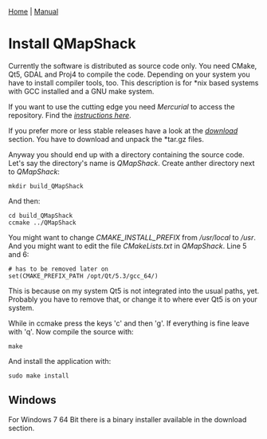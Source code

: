 [Home](Home) | [Manual](DocMain)

# Install QMapShack

Currently the software is distributed as source code only. You need CMake, Qt5, GDAL and Proj4 to compile the code. Depending on your system you have to install compiler tools, too. This description is for \*nix based systems with GCC installed and a GNU make system.

If you want to use the cutting edge you need _Mercurial_ to access the repository. Find the [_instructions here_](https://bitbucket.org/maproom/qmapshack/overview).

If you prefer more or less stable releases have a look at the [_download_](https://bitbucket.org/maproom/qmapshack/downloads) section. You have to download and unpack the \*tar.gz files.

Anyway you should end up with a directory containing the source code. Let's say the directory's name is _QMapShack_. Create anther directory next to _QMapShack_:

    mkdir build_QMapShack

And then:

    cd build_QMapShack
    ccmake ../QMapShack

You might want to change _CMAKE_INSTALL_PREFIX_ from _/usr/local_ to _/usr_. And you might want to edit the file _CMakeLists.txt_ in _QMapShack_. Line 5 and 6:

    # has to be removed later on
    set(CMAKE_PREFIX_PATH /opt/Qt/5.3/gcc_64/)

This is because on my system Qt5 is not integrated into the usual paths, yet. Probably you have to remove that, or change it to where ever Qt5 is on your system.

While in ccmake press the keys 'c' and then 'g'. If everything is fine leave with 'q'. Now compile the source with:

    make

And install the application with:

    sudo make install

## Windows

For Windows 7 64 Bit there is a binary installer available in the download section.


